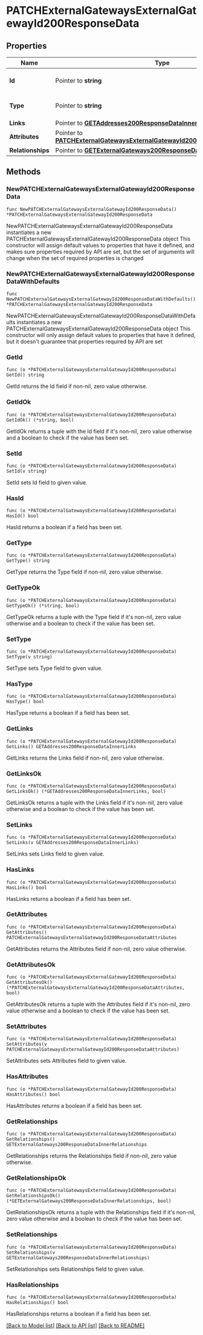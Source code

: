 # PATCHExternalGatewaysExternalGatewayId200ResponseData

## Properties

Name | Type | Description | Notes
------------ | ------------- | ------------- | -------------
**Id** | Pointer to **string** | The resource&#39;s id | [optional] 
**Type** | Pointer to **string** | The resource&#39;s type | [optional] [default to "external_gateways"]
**Links** | Pointer to [**GETAddresses200ResponseDataInnerLinks**](GETAddresses200ResponseDataInnerLinks.md) |  | [optional] 
**Attributes** | Pointer to [**PATCHExternalGatewaysExternalGatewayId200ResponseDataAttributes**](PATCHExternalGatewaysExternalGatewayId200ResponseDataAttributes.md) |  | [optional] 
**Relationships** | Pointer to [**GETExternalGateways200ResponseDataInnerRelationships**](GETExternalGateways200ResponseDataInnerRelationships.md) |  | [optional] 

## Methods

### NewPATCHExternalGatewaysExternalGatewayId200ResponseData

`func NewPATCHExternalGatewaysExternalGatewayId200ResponseData() *PATCHExternalGatewaysExternalGatewayId200ResponseData`

NewPATCHExternalGatewaysExternalGatewayId200ResponseData instantiates a new PATCHExternalGatewaysExternalGatewayId200ResponseData object
This constructor will assign default values to properties that have it defined,
and makes sure properties required by API are set, but the set of arguments
will change when the set of required properties is changed

### NewPATCHExternalGatewaysExternalGatewayId200ResponseDataWithDefaults

`func NewPATCHExternalGatewaysExternalGatewayId200ResponseDataWithDefaults() *PATCHExternalGatewaysExternalGatewayId200ResponseData`

NewPATCHExternalGatewaysExternalGatewayId200ResponseDataWithDefaults instantiates a new PATCHExternalGatewaysExternalGatewayId200ResponseData object
This constructor will only assign default values to properties that have it defined,
but it doesn't guarantee that properties required by API are set

### GetId

`func (o *PATCHExternalGatewaysExternalGatewayId200ResponseData) GetId() string`

GetId returns the Id field if non-nil, zero value otherwise.

### GetIdOk

`func (o *PATCHExternalGatewaysExternalGatewayId200ResponseData) GetIdOk() (*string, bool)`

GetIdOk returns a tuple with the Id field if it's non-nil, zero value otherwise
and a boolean to check if the value has been set.

### SetId

`func (o *PATCHExternalGatewaysExternalGatewayId200ResponseData) SetId(v string)`

SetId sets Id field to given value.

### HasId

`func (o *PATCHExternalGatewaysExternalGatewayId200ResponseData) HasId() bool`

HasId returns a boolean if a field has been set.

### GetType

`func (o *PATCHExternalGatewaysExternalGatewayId200ResponseData) GetType() string`

GetType returns the Type field if non-nil, zero value otherwise.

### GetTypeOk

`func (o *PATCHExternalGatewaysExternalGatewayId200ResponseData) GetTypeOk() (*string, bool)`

GetTypeOk returns a tuple with the Type field if it's non-nil, zero value otherwise
and a boolean to check if the value has been set.

### SetType

`func (o *PATCHExternalGatewaysExternalGatewayId200ResponseData) SetType(v string)`

SetType sets Type field to given value.

### HasType

`func (o *PATCHExternalGatewaysExternalGatewayId200ResponseData) HasType() bool`

HasType returns a boolean if a field has been set.

### GetLinks

`func (o *PATCHExternalGatewaysExternalGatewayId200ResponseData) GetLinks() GETAddresses200ResponseDataInnerLinks`

GetLinks returns the Links field if non-nil, zero value otherwise.

### GetLinksOk

`func (o *PATCHExternalGatewaysExternalGatewayId200ResponseData) GetLinksOk() (*GETAddresses200ResponseDataInnerLinks, bool)`

GetLinksOk returns a tuple with the Links field if it's non-nil, zero value otherwise
and a boolean to check if the value has been set.

### SetLinks

`func (o *PATCHExternalGatewaysExternalGatewayId200ResponseData) SetLinks(v GETAddresses200ResponseDataInnerLinks)`

SetLinks sets Links field to given value.

### HasLinks

`func (o *PATCHExternalGatewaysExternalGatewayId200ResponseData) HasLinks() bool`

HasLinks returns a boolean if a field has been set.

### GetAttributes

`func (o *PATCHExternalGatewaysExternalGatewayId200ResponseData) GetAttributes() PATCHExternalGatewaysExternalGatewayId200ResponseDataAttributes`

GetAttributes returns the Attributes field if non-nil, zero value otherwise.

### GetAttributesOk

`func (o *PATCHExternalGatewaysExternalGatewayId200ResponseData) GetAttributesOk() (*PATCHExternalGatewaysExternalGatewayId200ResponseDataAttributes, bool)`

GetAttributesOk returns a tuple with the Attributes field if it's non-nil, zero value otherwise
and a boolean to check if the value has been set.

### SetAttributes

`func (o *PATCHExternalGatewaysExternalGatewayId200ResponseData) SetAttributes(v PATCHExternalGatewaysExternalGatewayId200ResponseDataAttributes)`

SetAttributes sets Attributes field to given value.

### HasAttributes

`func (o *PATCHExternalGatewaysExternalGatewayId200ResponseData) HasAttributes() bool`

HasAttributes returns a boolean if a field has been set.

### GetRelationships

`func (o *PATCHExternalGatewaysExternalGatewayId200ResponseData) GetRelationships() GETExternalGateways200ResponseDataInnerRelationships`

GetRelationships returns the Relationships field if non-nil, zero value otherwise.

### GetRelationshipsOk

`func (o *PATCHExternalGatewaysExternalGatewayId200ResponseData) GetRelationshipsOk() (*GETExternalGateways200ResponseDataInnerRelationships, bool)`

GetRelationshipsOk returns a tuple with the Relationships field if it's non-nil, zero value otherwise
and a boolean to check if the value has been set.

### SetRelationships

`func (o *PATCHExternalGatewaysExternalGatewayId200ResponseData) SetRelationships(v GETExternalGateways200ResponseDataInnerRelationships)`

SetRelationships sets Relationships field to given value.

### HasRelationships

`func (o *PATCHExternalGatewaysExternalGatewayId200ResponseData) HasRelationships() bool`

HasRelationships returns a boolean if a field has been set.


[[Back to Model list]](../README.md#documentation-for-models) [[Back to API list]](../README.md#documentation-for-api-endpoints) [[Back to README]](../README.md)


